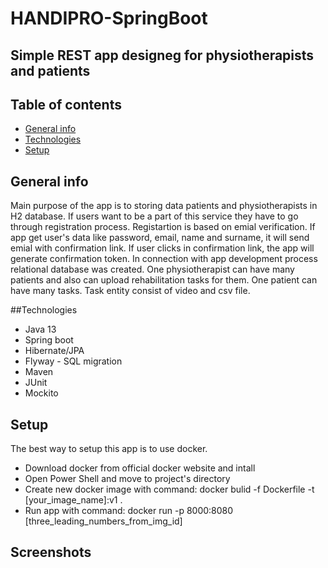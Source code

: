 # HANDIPRO-SpringBoot

## Simple REST app designeg for physiotherapists and patients

## Table of contents
* [General info](#general-info)
* [Technologies](#technologies)
* [Setup](#setup)

## General info
Main purpose of the app is to storing data patients and physiotherapists in H2 database. If users want to be a part of this service they have to 
go through registration process. Registartion is based on emial verification. If app get user's data like password, email, name and surname, it will send
emial with confirmation link. If user clicks in confirmation link, the app will generate confirmation token. In connection with app development process relational 
database was created. One physiotherapist can have many patients and also can upload rehabilitation tasks for them. One patient can have many tasks. Task entity consist of 
video and csv file.

##Technologies
* Java 13
* Spring boot
* Hibernate/JPA
* Flyway - SQL migration
* Maven
* JUnit
* Mockito

## Setup
The best way to setup this app is to use docker.

* Download docker from official docker website and intall
* Open Power Shell and move to project's directory
* Create new docker image with command: docker bulid -f Dockerfile -t [your_image_name]:v1 .
* Run app with command: docker run -p 8000:8080 [three_leading_numbers_from_img_id]

## Screenshots

